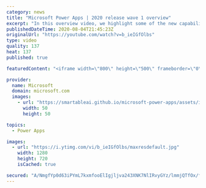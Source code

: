 ```yaml
---
category: news
title: "Microsoft Power Apps | 2020 release wave 1 overview"
excerpt: "In this overview video, we highlight some of the new capabilities included in the latest update to Microsoft Power Apps.      Here are the capabilities covered:     UI enhancements       • Save is always visible       • Chart formatting  Grid user experience enhancements       • Conditional search  "
publishedDateTime: 2020-08-04T21:45:23Z
originalUrl: "https://youtube.com/watch?v=b_ieIGfOlbs"
type: video
quality: 137
heat: 137
published: true

featuredContent: "<iframe width=\"800\" height=\"500\" frameborder=\"0\" src=\"https://www.youtube.com/embed/b_ieIGfOlbs\" allow=\"accelerometer; autoplay; encrypted-media; gyroscope; picture-in-picture\" allowfullscreen></iframe>"

provider:
  name: Microsoft
  domain: microsoft.com
  images:
    - url: "https://smartableai.github.io/microsoft-power-apps/assets/images/organizations/microsoft.com-50x50.jpg"
      width: 50
      height: 50

topics:
  - Power Apps

images:
  - url: "https://i.ytimg.com/vi/b_ieIGfOlbs/maxresdefault.jpg"
    width: 1280
    height: 720
    isCached: true

secured: "A/NmgfYp0d63iPYmL7kxmfooElIgjljva243XNK7NlIRvyGYz/lmmjQTfOx/f4UBsOHj5PRlTqkyK5UVMp8lZQliAa3OaMEhh8cWkxqtwchArgThzZp/muXhukJSRxpHkZn5SYNwrWLesbnHDdeExYmzwPYAkLxNKz1A1dslrf+5yGZAOPHT+5KRgjVa02U6YNSuysdKnIfUQBRPaG2UhJif8gD1+F4yo0Bn10Dn+ogiH53UMbT8YL8NKm66wtNlIPAUE4YNeO/Ft7/t6qQEcrIXNNW5yquzZhqFdqC71TIZ0NUmyCdRrVG5vO3p8A4Zruse93YeBl04Bt/Pdz43C97AsZDbJ2KxAHCLeAjqheNZ8G328jxFehxFJPmaib9tMVYRaLUBR7r+6yy7wZ5BxzYNFhuHJIAqn/BrlEUTiLJUfYPL5zwS7kmEAiJZEutv;FLfpukEmMzMPJVghG5cPAA=="
---
```


